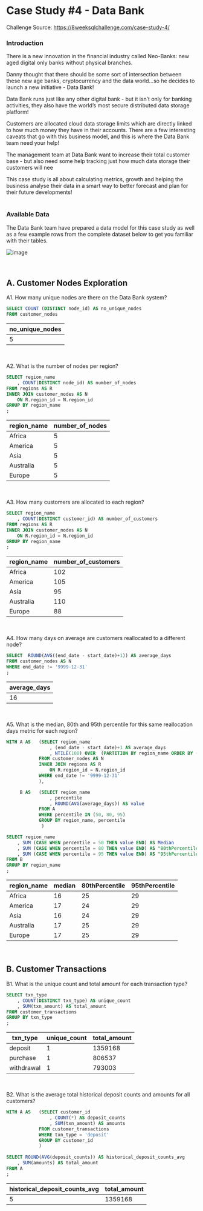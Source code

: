# Case Study #4 - Data Bank
Challenge Source: https://8weeksqlchallenge.com/case-study-4/
<br>

### Introduction
There is a new innovation in the financial industry called Neo-Banks: new aged digital only banks without physical branches.
<br>

Danny thought that there should be some sort of intersection between these new age banks, cryptocurrency and the data world…so he decides to launch a new initiative - Data Bank!
<br>

Data Bank runs just like any other digital bank - but it isn’t only for banking activities, they also have the world’s most secure distributed data storage platform!
<br>

Customers are allocated cloud data storage limits which are directly linked to how much money they have in their accounts. There are a few interesting caveats that go with this business model, and this is where the Data Bank team need your help!
<br>

The management team at Data Bank want to increase their total customer base - but also need some help tracking just how much data storage their customers will nee
<br>

This case study is all about calculating metrics, growth and helping the business analyse their data in a smart way to better forecast and plan for their future developments!
<br>
<br>

### Available Data
The Data Bank team have prepared a data model for this case study as well as a few example rows from the complete dataset below to get you familiar with their tables.
<br>

![image](https://github.com/user-attachments/assets/941c328d-6816-4da5-ba59-c00d4f375d00)

<br>

## A. Customer Nodes Exploration

A1. How many unique nodes are there on the Data Bank system?

```sql
SELECT COUNT (DISTINCT node_id) AS no_unique_nodes
FROM customer_nodes
```
|no_unique_nodes|
|---------------|
|5              |

<br>

A2.  What is the number of nodes per region?

```sql
SELECT region_name
	, COUNT(DISTINCT node_id) AS number_of_nodes
FROM regions AS R
INNER JOIN customer_nodes AS N
	ON R.region_id = N.region_id
GROUP BY region_name
;
```
|region_name |number_of_nodes|
|------------|---------------|
|Africa      |5              |
|America     |5              |
|Asia        |5              |
|Australia   |5              |
|Europe      |5              |

<br>

A3. How many customers are allocated to each region?
```sql
SELECT region_name
	, COUNT(DISTINCT customer_id) AS number_of_customers
FROM regions AS R
INNER JOIN customer_nodes AS N
	ON R.region_id = N.region_id
GROUP BY region_name
;
```
|region_name |number_of_customers|
|------------|-------------------|
|Africa      |102                |
|America     |105                |
|Asia        |95                 |
|Australia   |110                |
|Europe      |88                 |

<br>

A4. How many days on average are customers reallocated to a different node?

```sql
SELECT  ROUND(AVG((end_date - start_date)+1)) AS average_days
FROM customer_nodes AS N
WHERE end_date != '9999-12-31'
;
```
|average_days|
|------------|
|16          |

<br>

A5. What is the median, 80th and 95th percentile for this same reallocation days metric for each region?

```sql
WITH A AS	(SELECT region_name
                , (end_date - start_date)+1 AS average_days
                , NTILE(100) OVER  (PARTITION BY region_name ORDER BY (end_date - start_date)+1) AS percentile
            FROM customer_nodes AS N
            INNER JOIN regions AS R
                ON R.region_id = N.region_id
            WHERE end_date != '9999-12-31'
            ),

	 B AS	(SELECT region_name
    			, percentile
				, ROUND(AVG(average_days)) AS value
            FROM A
            WHERE percentile IN (50, 80, 95)
            GROUP BY region_name, percentile
             )

SELECT region_name
	, SUM (CASE WHEN percentile = 50 THEN value END) AS Median
    , SUM (CASE WHEN percentile = 80 THEN value END) AS "80thPercentile"
    , SUM (CASE WHEN percentile = 95 THEN value END) AS "95thPercentile"
FROM B
GROUP BY region_name
;
```
|region_name|median|80thPercentile|95thPercentile|
|-----------|------|--------------|--------------|
|Africa     |16    |25            |29            |
|America    |17    |24            |29            |
|Asia       |16    |24            |29            |
|Australia  |17    |25            |29            |
|Europe     |17    |25            |29            |

<br>

## B. Customer Transactions

B1. What is the unique count and total amount for each transaction type?
```sql
SELECT txn_type
	, COUNT(DISTINCT txn_type) AS unique_count
    , SUM(txn_amount) AS total_amount
FROM customer_transactions
GROUP BY txn_type
;
```
|txn_type |unique_count|total_amount|
|---------|------------|------------|
|deposit  |1           |1359168     |
|purchase |1           |806537      |
|withdrawal|1          |793003      |

<br>

B2. What is the average total historical deposit counts and amounts for all customers?
```sql
WITH A AS	(SELECT customer_id
				, COUNT(*) AS deposit_counts
				, SUM(txn_amount) AS amounts
			FROM customer_transactions
			WHERE txn_type = 'deposit'
			GROUP BY customer_id
        	)
        
SELECT ROUND(AVG(deposit_counts)) AS historical_deposit_counts_avg
	, SUM(amounts) AS total_amount
FROM A
;
```
|historical_deposit_counts_avg|total_amount|
|-----------------------------|------------|
|5                            |1359168     |





























































